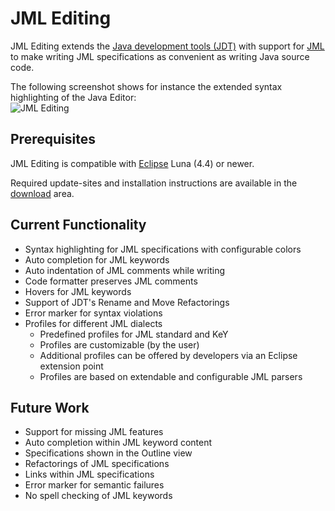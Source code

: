 # JML Editing

JML Editing extends the [Java development tools
(JDT)](https://eclipse.org/jdt/) with support for
[JML](http://www.jmlspecs.org) to make writing JML specifications as
convenient as writing Java source code.

The following screenshot shows for instance the extended syntax
highlighting of the Java Editor:\
![JML Editing](images/JMLEditing.png "JML Editing")

## Prerequisites

JML Editing is compatible with [Eclipse](http://www.eclipse.org) Luna
(4.4) or newer.

Required update-sites and installation instructions are available in the
[download](../../download/index.html#eclipsePreview) area.

## Current Functionality

-   Syntax highlighting for JML specifications with configurable colors
-   Auto completion for JML keywords
-   Auto indentation of JML comments while writing
-   Code formatter preserves JML comments
-   Hovers for JML keywords
-   Support of JDT\'s Rename and Move Refactorings
-   Error marker for syntax violations
-   Profiles for different JML dialects
    -   Predefined profiles for JML standard and KeY
    -   Profiles are customizable (by the user)
    -   Additional profiles can be offered by developers via an Eclipse
        extension point
    -   Profiles are based on extendable and configurable JML parsers

## Future Work

-   Support for missing JML features
-   Auto completion within JML keyword content
-   Specifications shown in the Outline view
-   Refactorings of JML specifications
-   Links within JML specifications
-   Error marker for semantic failures
-   No spell checking of JML keywords
